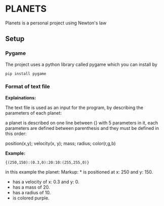 # PLANETS
Planets is a personal project using Newton's law

## Setup
### Pygame
The project uses a python library called pygame which you can install by
```bash
pip install pygame
```
### Format of text file
**Explainations:**

The text file is used as an input for the program, by describing the parameters of each planet:

a planet is described on one line between {} with 5 parameters in it, each parameters are defined between parenthesis and they must be defined in this order:


position(x,y); velocity(x, y); mass; radius; color(r,g,b)

**Example:**

```{(250,150):(0.3,0):20:10:(255,255,0)}```

in this example the planet:
Markup: * is positioned at x: 250 and y: 150. 
  * has a velocity of x: 0.3 and y: 0.
  * has a mass of 20.
  * has a radius of 10.
  * is colored purple.
